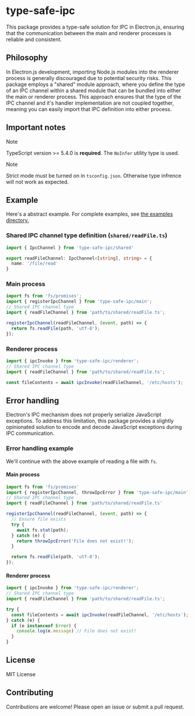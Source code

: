 # type-safe-ipc

This package provides a type-safe solution for IPC in Electron.js, ensuring that the communication between the main and renderer processes is reliable and consistent.

## Philosophy

In Electron.js development, importing Node.js modules into the renderer process is generally discouraged due to potential security risks. This package employs a "shared" module approach, where you define the type of an IPC channel within a shared module that can be bundled into either the main or renderer process. This approach ensures that the type of the IPC channel and it's handler implementation are not coupled together, meaning you can easily import that IPC definition into either process.

## Important notes

> [!NOTE]
> TypeScript version >= 5.4.0 is **required**. The `NoInfer` utility type is used.

> [!NOTE]
> Strict mode must be turned on in `tsconfig.json`. Otherwise type infrence will not work as expected.

## Example

Here's a abstract example. For complete examples, see [the examples directory.](./examples)

### Shared IPC channel type definition (`shared/readFile.ts`)

```typescript
import { IpcChannel } from 'type-safe-ipc/shared'

export readFileChannel: IpcChannel<[string], string> = {
  name: '/file/read'
}
```

### Main process

```typescript
import fs from 'fs/promises';
import { registerIpcChannel } from 'type-safe-ipc/main';
// Shared IPC channel type
import { readFileChannel } from 'path/to/shared/readFile.ts';

registerIpcChannel(readFileChannel, (event, path) => {
  return fs.readFile(path, 'utf-8');
});
```

### Renderer process

```typescript
import { ipcInvoke } from 'type-safe-ipc/renderer';
// Shared IPC channel type
import { readFileChannel } from 'path/to/shared/readFile.ts';

const fileContents = await ipcInvoke(readFileChannel, '/etc/hosts');
```

## Error handling

Electron's IPC mechanism does not properly serialize JavaScript exceptions. To address this limitation, this package provides a slightly opinionated solution to encode and decode JavaScript exceptions during IPC communication.

### Error handling example

We'll continue with the above example of reading a file with `fs`.

#### Main process

```typescript
import fs from 'fs/promises'
import { registerIpcChannel, throwIpcError } from 'type-safe-ipc/main';
// Shared IPC channel type
import { readFileChannel } from 'path/to/shared/readFile.ts'

registerIpcChannel(readFileChannel, (event, path) => {
  // Ensure file exists
  try {
    await fs.stat(path);
  } catch (e) {
    return throwIpcError('File does not exist!');
  }

  return fs.readFile(path, 'utf-8');
});
```

#### Renderer process

```typescript
import { ipcInvoke } from 'type-safe-ipc/renderer';
// Shared IPC channel type
import { readFileChannel } from 'path/to/shared/readFile.ts';

try {
  const fileContents = await ipcInvoke(readFileChannel, '/etc/hosts');
} catch (e) {
  if (e instanceof Error) {
    console.log(e.message) // File does not exist!
  }
}
```

## License

MIT License

## Contributing

Contributions are welcome! Please open an issue or submit a pull request.

